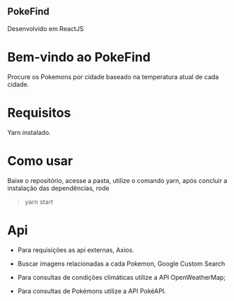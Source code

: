 ## PokeFind
Desenvolvido em ReactJS

# Bem-vindo ao PokeFind
Procure os Pokemons por cidade baseado na temperatura atual de cada cidade.

# Requisitos
Yarn instalado.

# Como usar
Baixe o repositório, acesse a pasta, utilize o comando yarn, após concluir a instalação das dependências, rode
> yarn start

# Api

* Para requisições as api externas, Axios. 

* Buscar imagens relacionadas a cada Pokemon, Google Custom Search 

* Para consultas de condições climáticas utilize a API OpenWeatherMap;

* Para consultas de Pokémons utilize a API PokéAPI.
